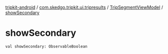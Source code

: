 [tripkit-android](../../index.md) / [com.skedgo.tripkit.ui.tripresults](../index.md) / [TripSegmentViewModel](index.md) / [showSecondary](./show-secondary.md)

# showSecondary

`val showSecondary: ObservableBoolean`